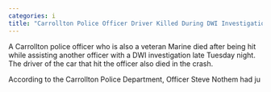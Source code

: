 ```yaml
---
categories: i
title: "Carrollton Police Officer Driver Killed During DWI Investigation"
---
```


A Carrollton police officer who is also a veteran Marine died after being hit while assisting another officer with a DWI investigation late Tuesday night. The driver of the car that hit the officer also died in the crash.



According to the Carrollton Police Department, Officer Steve Nothem had ju